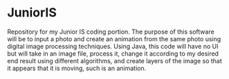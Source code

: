 # JuniorIS
Repository for my Junior IS coding portion.
The purpose of this software will be to input a photo and create an animation from the same photo using digital image processing techniques. Using Java, this code will have no UI but will take in an image file, process it, change it according to my desired end result using different algorithms, and create layers of the image so that it appears that it is moving, such is an animation.
